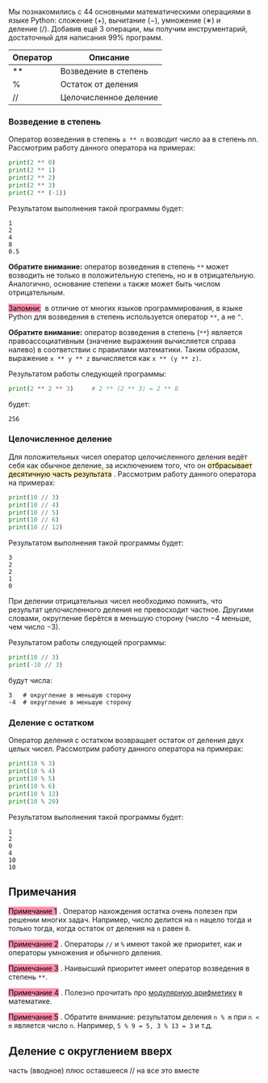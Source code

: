 Мы познакомились с 44 основными математическими операциями в языке Python: сложение (+), вычитание (−), умножение (∗) и деление (\/). Добавив ещё 3 операции, мы получим инструментарий, достаточный для написания 99\% программ.

| Оператор | Описание              |
| -------- | --------------------- |
| \*\*     | Возведение в степень  |
| \%       | Остаток от деления    |
| \/\/     | Целочисленное деление |

### Возведение в степень

Оператор возведения в степень `a ** n` возводит число aa в степень nn. Рассмотрим работу данного оператора на примерах:
```python
print(2 ** 0)
print(2 ** 1)
print(2 ** 2)
print(2 ** 3)
print(2 ** (-1))
```

Результатом выполнения такой программы будет:
```no-highlight
1
2
4
8
0.5
```

**Обратите внимание:** оператор возведения в степень `**` может возводить не только в положительную степень, но и в отрицательную. Аналогично, основание степени `a` также может быть числом отрицательным.

<mark style="background: #FF5582A6;">Запомни:</mark>  в отличие от многих языков программирования, в языке Python для возведения в степень используется оператор `**`, а не `^`.

**Обратите внимание:** оператор возведения в степень (`**`) является правоассоциативным (значение выражения вычисляется справа налево) в соответствии с правилами математики. Таким образом, выражение `x ** y ** z` вычисляется как `x ** (y ** z)`.

Результатом работы следующей программы:
```python
print(2 ** 2 ** 3)     # 2 ** (2 ** 3) = 2 ** 8
```

будет:
```no-highlight
256
```

### Целочисленное деление
Для положительных чисел оператор целочисленного деления ведёт себя как обычное деление, за исключением того, что он <mark style="background: #FFF3A3A6;">отбрасывает десятичную часть результата</mark> . Рассмотрим работу данного оператора на примерах:

```python
print(10 // 3)
print(10 // 4)
print(10 // 5)
print(10 // 6)
print(10 // 12)
```

Результатом выполнения такой программы будет:

```no-highlight
3
2
2
1
0
```

При делении отрицательных чисел необходимо помнить, что результат целочисленного деления не превосходит частное. Другими словами, округление берётся в меньшую сторону (число −4 меньше, чем число −3).

Результатом работы следующей программы:
```python
print(10 // 3)
print(-10 // 3)
```

будут числа:
```no-highlight
3   # округление в меньшую сторону
-4  # округление в меньшую сторону
```

### Деление с остатком

Оператор деления с остатком возвращает остаток от деления двух целых чисел. Рассмотрим работу данного оператора на примерах:
```python
print(10 % 3)
print(10 % 4)
print(10 % 5)
print(10 % 6)
print(10 % 12)
print(10 % 20)
```

Результатом выполнения такой программы будет:
```no-highlight
1
2
0
4 
10
10
```

## Примечания
<mark style="background: #FF5582A6;">Примечание 1</mark> . Оператор нахождения остатка очень полезен при решении многих задач. Например, число делится на `n` нацело тогда и только тогда, когда остаток от деления на `n` равен `0`.

<mark style="background: #FF5582A6;">Примечание 2</mark> . Операторы `//` и `%` имеют такой же приоритет, как и операторы умножения и обычного деления.

<mark style="background: #FF5582A6;">Примечание 3</mark> . Наивысший приоритет имеет оператор возведения в степень `**`.

<mark style="background: #FF5582A6;">Примечание 4</mark> . Полезно прочитать про [модулярную арифметику](https://ru.wikipedia.org/wiki/%D0%A1%D1%80%D0%B0%D0%B2%D0%BD%D0%B5%D0%BD%D0%B8%D0%B5_%D0%BF%D0%BE_%D0%BC%D0%BE%D0%B4%D1%83%D0%BB%D1%8E) в математике.

<mark style="background: #FF5582A6;">Примечание 5</mark> . Обратите внимание: результатом деления `n % m` при `n < m` является число `n`. Например, `5 % 9 = 5, 3 % 13 = 3` и т.д.

## Деление с округлением вверх

часть (вводное) плюс оставшееся // на все это вместе



